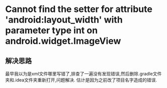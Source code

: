# Cannot find the setter for attribute 'android:layout_width' with parameter type int on android.widget.ImageView

## 解决思路

最早我以为是xml文件哪里写错了,排查了一遍没有发现错误,然后删除.gradle文件夹和.idea文件夹重新打开,问题解决.
估计是因为之前改了项目名字造成的错误.